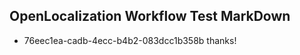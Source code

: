 ## OpenLocalization Workflow Test MarkDown
* 76eec1ea-cadb-4ecc-b4b2-083dcc1b358b thanks!

<!--HONumber=Jul16_HO4-->


